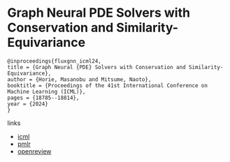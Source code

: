 # Graph Neural PDE Solvers with Conservation and Similarity-Equivariance

```
@inproceedings{fluxgnn_icml24,
title = {Graph Neural {PDE} Solvers with Conservation and Similarity-Equivariance},
author = {Horie, Masanobu and Mitsume, Naoto},
booktitle = {Proceedings of the 41st International Conference on Machine Learning (ICML)},
pages = {18785--18814},
year = {2024}
}
```

links
- [icml](https://icml.cc/Conferences/2024/Schedule?showEvent=33858)
- [pmlr](https://proceedings.mlr.press/v235/horie24a.html)
- [openreview](https://openreview.net/forum?id=WajJf47TUi)
